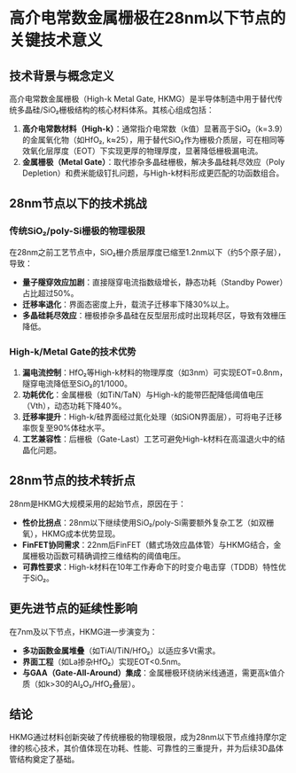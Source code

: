 
# 高介电常数金属栅极在28nm以下节点的关键技术意义  

## 技术背景与概念定义  

高介电常数金属栅极（High-k Metal Gate, HKMG）是半导体制造中用于替代传统多晶硅/SiO₂栅极结构的核心材料体系。其核心组成包括：  
1. **高介电常数材料（High-k）**：通常指介电常数（k值）显著高于SiO₂（k=3.9）的金属氧化物（如HfO₂, k≈25），用于替代SiO₂作为栅极介质层，可在相同等效氧化层厚度（EOT）下实现更厚的物理厚度，显著降低栅极漏电流。  
2. **金属栅极（Metal Gate）**：取代掺杂多晶硅栅极，解决多晶硅耗尽效应（Poly Depletion）和费米能级钉扎问题，与High-k材料形成更匹配的功函数组合。  

## 28nm节点以下的技术挑战  

### 传统SiO₂/poly-Si栅极的物理极限  
在28nm之前工艺节点中，SiO₂栅介质层厚度已缩至1.2nm以下（约5个原子层），导致：  
- **量子隧穿效应加剧**：直接隧穿电流指数级增长，静态功耗（Standby Power）占比超过50%。  
- **迁移率退化**：界面态密度上升，载流子迁移率下降30%以上。  
- **多晶硅耗尽效应**：栅极掺杂多晶硅在反型层形成时出现耗尽区，导致有效栅压降低。  

### High-k/Metal Gate的技术优势  
1. **漏电流控制**：HfO₂等High-k材料的物理厚度（如3nm）可实现EOT=0.8nm，隧穿电流降低至SiO₂的1/1000。  
2. **功耗优化**：金属栅极（如TiN/TaN）与High-k的能带匹配降低阈值电压（Vth），动态功耗下降40%。  
3. **迁移率提升**：High-k/硅界面经过氮化处理（如SiON界面层），可将电子迁移率恢复至90%体硅水平。  
4. **工艺兼容性**：后栅极（Gate-Last）工艺可避免High-k材料在高温退火中的结晶化问题。  

## 28nm节点的技术转折点  

28nm是HKMG大规模采用的起始节点，原因在于：  
- **性价比拐点**：28nm以下继续使用SiO₂/poly-Si需要额外复杂工艺（如双栅氧），HKMG成本优势显现。  
- **FinFET协同需求**：22nm后FinFET（鳍式场效应晶体管）与HKMG结合，金属栅极功函数可精确调控三维结构的阈值电压。  
- **可靠性要求**：High-k材料在10年工作寿命下的时变介电击穿（TDDB）特性优于SiO₂。  

## 更先进节点的延续性影响  

在7nm及以下节点，HKMG进一步演变为：  
- **多功函数金属堆叠**（如TiAl/TiN/HfO₂）以适应多Vt需求。  
- **界面工程**（如La掺杂HfO₂）实现EOT<0.5nm。  
- **与GAA（Gate-All-Around）集成**：金属栅极环绕纳米线通道，需更高k值介质（如k>30的Al₂O₃/HfO₂叠层）。  

## 结论  

HKMG通过材料创新突破了传统栅极的物理极限，成为28nm以下节点维持摩尔定律的核心技术，其价值体现在功耗、性能、可靠性的三重提升，并为后续3D晶体管结构奠定了基础。